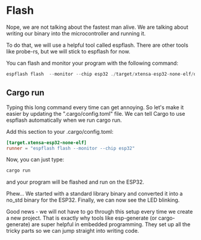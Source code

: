 # Flash

Nope, we are not talking about the fastest man alive. We are talking about writing our binary into the microcontroller and running it.

To do that, we will use a helpful tool called espflash. There are other tools like probe-rs, but we will stick to espflash for now.


You can flash and monitor your program with the following command:

```rust
espflash flash  --monitor --chip esp32 ./target/xtensa-esp32-none-elf/debug/std_to_no_std
```

## Cargo run

Typing this long command every time can get annoying. So let's make it easier by updating the ".cargo/config.toml" file. We can tell Cargo to use espflash automatically when we run cargo run.

Add this section to your .cargo/config.toml:

```toml
[target.xtensa-esp32-none-elf]
runner = "espflash flash --monitor --chip esp32"
```

Now, you can just type:

```sh
cargo run
```
and your program will be flashed and run on the ESP32.


Phew... We started with a standard library binary and converted it into a no_std binary for the ESP32. Finally, we can now see the LED blinking.

Good news - we will not have to go through this setup every time we create a new project. That is exactly why tools like esp-generate (or cargo-generate) are super helpful in embedded programming. They set up all the tricky parts so we can jump straight into writing code.
